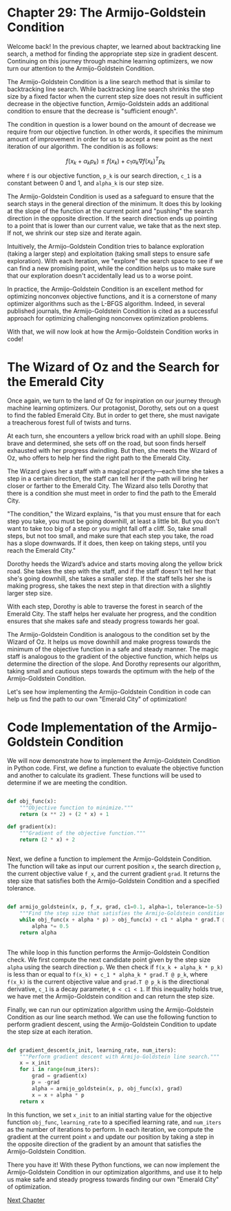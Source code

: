 # Chapter 29: The Armijo-Goldstein Condition

Welcome back! In the previous chapter, we learned about backtracking line search, a method for finding the appropriate step size in gradient descent. Continuing on this journey through machine learning optimizers, we now turn our attention to the Armijo-Goldstein Condition.

The Armijo-Goldstein Condition is a line search method that is similar to backtracking line search. While backtracking line search shrinks the step size by a fixed factor when the current step size does not result in sufficient decrease in the objective function, Armijo-Goldstein adds an additional condition to ensure that the decrease is "sufficient enough". 

The condition in question is a lower bound on the amount of decrease we require from our objective function. In other words, it specifies the minimum amount of improvement in order for us to accept a new point as the next iteration of our algorithm. The condition is as follows:

```math
f(x_k + \alpha_k p_k) \leq f(x_k) + c_1\alpha_k\nabla f(x_k)^Tp_k
```
where `f` is our objective function, `p_k` is our search direction, `c_1` is a constant between 0 and 1, and `alpha_k` is our step size. 

The Armijo-Goldstein Condition is used as a safeguard to ensure that the search stays in the general direction of the minimum. It does this by looking at the slope of the function at the current point and "pushing" the search direction in the opposite direction. If the search direction ends up pointing to a point that is lower than our current value, we take that as the next step. If not, we shrink our step size and iterate again.

Intuitively, the Armijo-Goldstein Condition tries to balance exploration (taking a larger step) and exploitation (taking small steps to ensure safe exploration). With each iteration, we "explore" the search space to see if we can find a new promising point, while the condition helps us to make sure that our exploration doesn't accidentally lead us to a worse point.

In practice, the Armijo-Goldstein Condition is an excellent method for optimizing nonconvex objective functions, and it is a cornerstone of many optimizer algorithms such as the L-BFGS algorithm. Indeed, in several published journals, the Armijo-Goldstein Condition is cited as a successful approach for optimizing challenging nonconvex optimization problems.

With that, we will now look at how the Armijo-Goldstein Condition works in code!
# The Wizard of Oz and the Search for the Emerald City

Once again, we turn to the land of Oz for inspiration on our journey through machine learning optimizers. Our protagonist, Dorothy, sets out on a quest to find the fabled Emerald City. But in order to get there, she must navigate a treacherous forest full of twists and turns.

At each turn, she encounters a yellow brick road with an uphill slope. Being brave and determined, she sets off on the road, but soon finds herself exhausted with her progress dwindling. But then, she meets the Wizard of Oz, who offers to help her find the right path to the Emerald City.

The Wizard gives her a staff with a magical property—each time she takes a step in a certain direction, the staff can tell her if the path will bring her closer or farther to the Emerald City. The Wizard also tells Dorothy that there is a condition she must meet in order to find the path to the Emerald City.

"The condition," the Wizard explains, "is that you must ensure that for each step you take, you must be going downhill, at least a little bit. But you don't want to take too big of a step or you might fall off a cliff. So, take small steps, but not too small, and make sure that each step you take, the road has a slope downwards. If it does, then keep on taking steps, until you reach the Emerald City."

Dorothy heeds the Wizard’s advice and starts moving along the yellow brick road. She takes the step with the staff, and if the staff doesn't tell her that she's going downhill, she takes a smaller step. If the staff tells her she is making progress, she takes the next step in that direction with a slightly larger step size. 

With each step, Dorothy is able to traverse the forest in search of the Emerald City. The staff helps her evaluate her progress, and the condition ensures that she makes safe and steady progress towards her goal.

The Armijo-Goldstein Condition is analogous to the condition set by the Wizard of Oz. It helps us move downhill and make progress towards the minimum of the objective function in a safe and steady manner. The magic staff is analogous to the gradient of the objective function, which helps us determine the direction of the slope. And Dorothy represents our algorithm, taking small and cautious steps towards the optimum with the help of the Armijo-Goldstein Condition.

Let's see how implementing the Armijo-Goldstein Condition in code can help us find the path to our own "Emerald City" of optimization!
# Code Implementation of the Armijo-Goldstein Condition

We will now demonstrate how to implement the Armijo-Goldstein Condition in Python code. First, we define a function to evaluate the objective function and another to calculate its gradient. These functions will be used to determine if we are meeting the condition.

```python

def obj_func(x):
    """Objective function to minimize."""
    return (x ** 2) + (2 * x) + 1

def gradient(x):
    """Gradient of the objective function."""
    return (2 * x) + 2
 
```

Next, we define a function to implement the Armijo-Goldstein Condition. The function will take as input our current position `x`, the search direction `p`, the current objective value `f_x`, and the current gradient `grad`. It returns the step size that satisfies both the Armijo-Goldstein Condition and a specified tolerance.

```python

def armijo_goldstein(x, p, f_x, grad, c1=0.1, alpha=1, tolerance=1e-5):
    """Find the step size that satisfies the Armijo-Goldstein condition."""
    while obj_func(x + alpha * p) > obj_func(x) + c1 * alpha * grad.T @ p:
        alpha *= 0.5
    return alpha
 
```

The while loop in this function performs the Armijo-Goldstein Condition check. We first compute the next candidate point given by the step size `alpha` using the search direction `p`. We then check if `f(x_k + alpha_k * p_k)` is less than or equal to `f(x_k) + c_1 * alpha_k * grad.T @ p_k`, where `f(x_k)` is the current objective value and `grad.T @ p_k` is the directional derivative, `c_1` is a decay parameter, `0 < c1 < 1`. If this inequality holds true, we have met the Armijo-Goldstein condition and can return the step size.

Finally, we can run our optimization algorithm using the Armijo-Goldstein Condition as our line search method. We can use the following function to perform gradient descent, using the Armijo-Goldstein Condition to update the step size at each iteration.

```python

def gradient_descent(x_init, learning_rate, num_iters):
    """Perform gradient descent with Armijo-Goldstein line search."""
    x = x_init
    for i in range(num_iters):
        grad = gradient(x)
        p = -grad
        alpha = armijo_goldstein(x, p, obj_func(x), grad)
        x = x + alpha * p
    return x

```
In this function, we set `x_init` to an initial starting value for the objective function `obj_func`, `learning_rate` to a specified learning rate, and `num_iters` as the number of iterations to perform. In each iteration, we compute the gradient at the current point `x` and update our position by taking a step in the opposite direction of the gradient by an amount that satisfies the Armijo-Goldstein Condition.

There you have it! With these Python functions, we can now implement the Armijo-Goldstein Condition in our optimization algorithms, and use it to help us make safe and steady progress towards finding our own "Emerald City" of optimization.


[Next Chapter](30_Chapter30.md)